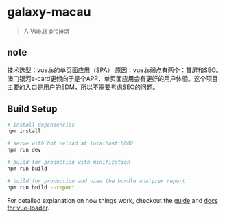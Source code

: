 # galaxy-macau

> A Vue.js project

## note
技术选型：vue.js的单页面应用（SPA）
原因：vue.js弱点有两个：首屏和SEO。澳门银河e-card更倾向于是个APP，单页面应用会有更好的用户体验。这个项目主要的入口是用户的EDM，所以不需要考虑SEO的问题。

## Build Setup

``` bash
# install dependencies
npm install

# serve with hot reload at localhost:8080
npm run dev

# build for production with minification
npm run build

# build for production and view the bundle analyzer report
npm run build --report
```

For detailed explanation on how things work, checkout the [guide](http://vuejs-templates.github.io/webpack/) and [docs for vue-loader](http://vuejs.github.io/vue-loader).
